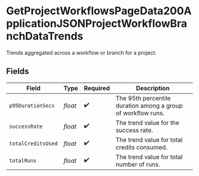 # GetProjectWorkflowsPageData200ApplicationJSONProjectWorkflowBranchDataTrends

Trends aggregated across a workflow or branch for a project.


## Fields

| Field                                                        | Type                                                         | Required                                                     | Description                                                  |
| ------------------------------------------------------------ | ------------------------------------------------------------ | ------------------------------------------------------------ | ------------------------------------------------------------ |
| `p95DurationSecs`                                            | *float*                                                      | :heavy_check_mark:                                           | The 95th percentile duration among a group of workflow runs. |
| `successRate`                                                | *float*                                                      | :heavy_check_mark:                                           | The trend value for the success rate.                        |
| `totalCreditsUsed`                                           | *float*                                                      | :heavy_check_mark:                                           | The trend value for total credits consumed.                  |
| `totalRuns`                                                  | *float*                                                      | :heavy_check_mark:                                           | The trend value for total number of runs.                    |